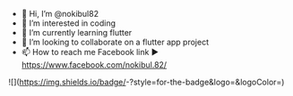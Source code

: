 - 👋 Hi, I’m @nokibul82
- 👀 I’m interested in coding
- 🌱 I’m currently learning flutter
- 💞️ I’m looking to collaborate on a flutter app project
- 📫 How to reach me Facebook link ▶ https://www.facebook.com/nokibul.82/

![<Badge Name>](https://img.shields.io/badge/<Badge Text>-<Background Color>?style=for-the-badge&logo=<Icon Name>&logoColor=<Logo Color>)
